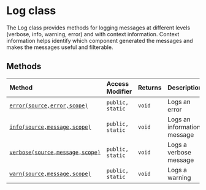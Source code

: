 # Log class





The Log class provides methods for logging messages at different levels (verbose, 
info, warning, error) and with context information. Context information helps identify 
which component generated the messages and makes the messages useful and filterable. 







## Methods

| Method	   | Access Modifier | Returns	| Description|
|:-------------|:----|:-------|:-----------|
|[`error(source,error,scope)`](#errorsourceerrorscope)     | `public, static` | `void` | Logs an error |
|[`info(source,message,scope)`](#infosourcemessagescope)     | `public, static` | `void` | Logs an informational message |
|[`verbose(source,message,scope)`](#verbosesourcemessagescope)     | `public, static` | `void` | Logs a verbose message |
|[`warn(source,message,scope)`](#warnsourcemessagescope)     | `public, static` | `void` | Logs a warning |




